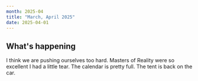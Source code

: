 ```yaml
---
month: 2025-04
title: "March, April 2025"
date: 2025-04-01
---
```


## What's happening

I think we are pushing ourselves too hard. Masters of Reality were so excellent I had a little tear. The calendar is pretty full. The tent is back on the car.